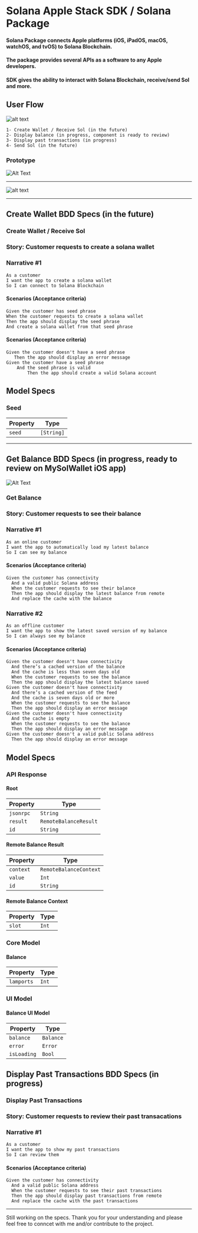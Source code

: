 # Solana Apple Stack SDK / Solana Package 

#### Solana Package connects Apple platforms (iOS, iPadOS, macOS, watchOS, and tvOS) to Solana Blockchain.
#### The package provides several APIs as a software to any Apple developers.
#### SDK gives the ability to interact with Solana Blockchain, receive/send Sol and more. 
 
## User Flow
![alt text](https://github.com/denizTutuncu/SolanaPackage/blob/main/SolanaiOS/Diagrams/UserFlow.jpg?raw=true)

```
1- Create Wallet / Receive Sol (in the future)
2- Display balance (in progress, component is ready to review)
3- Display past transactions (in progress)
4- Send Sol (in the future)
```

### Prototype
![Alt Text](https://github.com/denizTutuncu/SolanaPackage/blob/main/SolanaiOS/Diagrams/PROTOTYPEIOS_AdobeCreativeCloudExpress.gif)

----------------

![alt text](https://github.com/denizTutuncu/SolanaPackage/blob/main/SolanaiOS/Diagrams/SOLiOSSDK.jpg?raw=true)

----------------

## Create Wallet BDD Specs (in the future)

### Create Wallet / Receive Sol
### Story: Customer requests to create a solana wallet

### Narrative #1
```
As a customer
I want the app to create a solana wallet
So I can connect to Solana Blockchain
```

#### Scenarios (Acceptance criteria)

```
Given the customer has seed phrase
When the customer requests to create a solana wallet
Then the app should display the seed phrase
And create a solana wallet from that seed phrase
```

#### Scenarios (Acceptance criteria)

```
Given the customer doesn't have a seed phrase
   Then the app should display an error message
Given the customer have a seed phrase
    And the seed phrase is valid
        Then the app should create a valid Solana account
```

## Model Specs

### Seed

| Property      | Type                |
|---------------|---------------------|
| `seed`        | `[String]`          |


----------------

## Get Balance BDD Specs (in progress, ready to review on MySolWallet iOS app)

![Alt Text](https://github.com/denizTutuncu/SolanaPackage/blob/main/SolanaiOS/Diagrams/BalanceAPI.gif)

### Get Balance
### Story: Customer requests to see their balance

### Narrative #1
```
As an online customer
I want the app to automatically load my latest balance
So I can see my balance
```
#### Scenarios (Acceptance criteria)

```
Given the customer has connectivity
  And a valid public Solana address
  When the customer requests to see their balance
  Then the app should display the latest balance from remote
  And replace the cache with the balance
```

### Narrative #2

```
As an offline customer
I want the app to show the latest saved version of my balance
So I can always see my balance
```

#### Scenarios (Acceptance criteria)

```
Given the customer doesn't have connectivity
  And there’s a cached version of the balance
  And the cache is less than seven days old
  When the customer requests to see the balance
  Then the app should display the latest balance saved
Given the customer doesn't have connectivity
  And there’s a cached version of the feed
  And the cache is seven days old or more
  When the customer requests to see the balance
  Then the app should display an error message
Given the customer doesn't have connectivity
  And the cache is empty
  When the customer requests to see the balance
  Then the app should display an error message
Given the customer doesn't a valid public Solana address
  Then the app should display an error message
```

## Model Specs

### API Response
#### Root
| Property      | Type                  |
|---------------|-----------------------|
| `jsonrpc`     | `String`              |
| `result`      | `RemoteBalanceResult` |
| `id`          | `String`              |

#### Remote Balance Result
| Property      | Type                  |
|---------------|-----------------------|
| `context`     | `RemoteBalanceContext`|
| `value`       | `Int`                 |
| `id`          | `String`              |

#### Remote Balance Context
| Property      | Type                  |
|---------------|-----------------------|
| `slot`        | `Int`                 |


### Core Model
#### Balance
| Property      | Type                  |
|---------------|-----------------------|
| `lamports`        | `Int`             |

### UI Model
#### Balance UI Model
| Property      | Type                  |
|---------------|-----------------------|
| `balance`        | `Balance`          |
| `error`          | `Error`            |
| `isLoading`      | `Bool`             |



## Display Past Transactions BDD Specs (in progress)

### Display Past Transactions
### Story: Customer requests to review their past transacations

### Narrative #1
```
As a customer
I want the app to show my past transactions
So I can review them
```

#### Scenarios (Acceptance criteria)

```
Given the customer has connectivity
  And a valid public Solana address 
  When the customer requests to see their past transactions
  Then the app should display past transactions from remote
  And replace the cache with the past transactions
```

-----------------

Still working on the specs. Thank you for your understanding and please feel free to conncet with me and/or contribute to the project.
